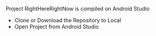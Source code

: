 Project RightHereRightNow is compiled on Android Studio
- Clone or Download the Repository to Local
- Open Project from Android Studio
